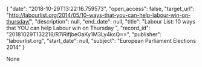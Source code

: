 {
  "date": "2018-10-29T13:22:16.759573", 
  "open_access": false, 
  "target_url": "http://labourlist.org/2014/05/10-ways-that-you-can-help-labour-win-on-thursday/", 
  "description": null, 
  "end_date": null, 
  "title": "Labour List: 10 ways that YOU can help Labour win on Thursday ", 
  "record_id": "20181029T132216/R7iRifjbeOaKy1M3Ly4kcQ==", 
  "publisher": "labourlist.org", 
  "start_date": null, 
  "subject": "European Parliament Elections 2014"
}

None